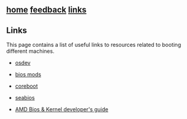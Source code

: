 [home](/) [feedback](/feedback) [links](/links)
-----------------------------------------------------------------------------
## Links
This page contains a list of useful links to resources related to booting
different machines.


- [osdev](https://wiki.osdev.org)

- [bios mods](https://www.bios-mods.com)

- [coreboot](https://www.corebooot.org)

- [seabios](https://seabios.org/SeaBIOS)

- [AMD Bios & Kernel developer's
guide](https://www.amd.com/system/files/TechDocs/52740_16h_Models_30h-3Fh_BKDG.pdf)


